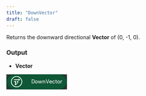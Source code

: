 ```yaml
---
title: "DownVector"
draft: false
---
```

Returns the downward directional **Vector** of (0, -1, 0).
### Output
-   **Vector**

![DownVector](https://raw.githubusercontent.com/battlefield-portal-community/Image-CDN/main/portal_blocks/DownVector.png)
